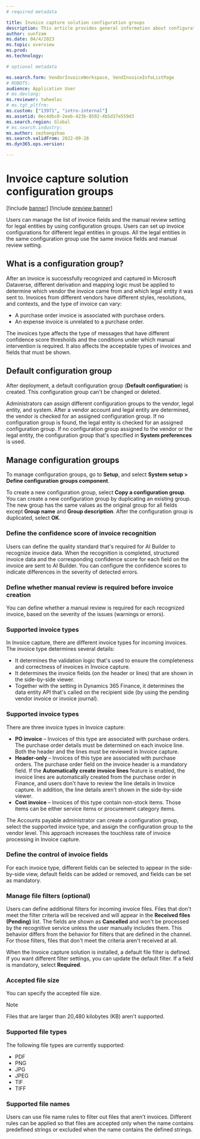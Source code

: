 ```yaml
---
# required metadata

title: Invoice capture solution configuration groups
description: This article provides general information about configuration groups in the Invoice capture solution.
author: sunfzam
ms.date: 04/4/2023
ms.topic: overview
ms.prod: 
ms.technology: 

# optional metadata

ms.search.form: VendorInvoiceWorkspace, VendInvoiceInfoListPage
# ROBOTS: 
audience: Application User
# ms.devlang: 
ms.reviewer: twheeloc
# ms.tgt_pltfrm: 
ms.custom: ["13971", "intro-internal"]
ms.assetid: 0ec4dbc0-2eeb-423b-8592-4b5d37e559d3
ms.search.region: Global
# ms.search.industry: 
ms.author: zezhangzhao
ms.search.validFrom: 2022-09-28
ms.dyn365.ops.version: 

---
```


# Invoice capture solution configuration groups

[!include [banner](../includes/banner.md)]
[!include [preview banner](../includes/preview-banner.md)]

Users can manage the list of invoice fields and the manual review setting for legal entities by using configuration groups. Users can set up invoice configurations for different legal entities in groups. All the legal entities in the same configuration group use the same invoice fields and manual review setting.

## What is a configuration group?

After an invoice is successfully recognized and captured in Microsoft Dataverse, different derivation and mapping logic must be applied to determine which vendor the invoice came from and which legal entity it was sent to. Invoices from different vendors have different styles, resolutions, and contexts, and the type of invoice can vary:

- A purchase order invoice is associated with purchase orders.
- An expense invoice is unrelated to a purchase order.

The invoices type affects the type of messages that have different confidence score thresholds and the conditions under which manual intervention is required. It also affects the acceptable types of invoices and fields that must be shown.

## Default configuration group

After deployment, a default configuration group (**Default configuration**) is created. This configuration group can't be changed or deleted.

Administrators can assign different configuration groups to the vendor, legal entity, and system. After a vendor account and legal entity are determined, the vendor is checked for an assigned configuration group. If no configuration group is found, the legal entity is checked for an assigned configuration group. If no configuration group assigned to the vendor or the legal entity, the configuration group that's specified in **System preferences** is used.

## Manage configuration groups

To manage configuration groups, go to **Setup**, and select **System setup \> Define configuration groups component**.

To create a new configuration group, select **Copy a configuration group**. You can create a new configuration group by duplicating an existing group. The new group has the same values as the original group for all fields except **Group name** and **Group description**. After the configuration group is duplicated, select **OK**.

### Define the confidence score of invoice recognition

Users can define the quality standard that's required for AI Builder to recognize invoice data. When the recognition is completed, structured invoice data and the corresponding confidence score for each field on the invoice are sent to AI Builder. You can configure the confidence scores to indicate differences in the severity of detected errors.

### Define whether manual review is required before invoice creation

You can define whether a manual review is required for each recognized invoice, based on the severity of the issues (warnings or errors).

### Supported invoice types

In Invoice capture, there are different invoice types for incoming invoices. The invoice type determines several details:

- It determines the validation logic that's used to ensure the completeness and correctness of invoices in Invoice capture.
- It determines the invoice fields (on the header or lines) that are shown in the side-by-side viewer.
- Together with the setting in Dynamics 365 Finance, it determines the data entity API that's called on the recipient side (by using the pending vendor invoice or invoice journal).

### Supported invoice types

There are three invoice types in Invoice capture:

- **PO invoice** – Invoices of this type are associated with purchase orders. The purchase order details must be determined on each invoice line. Both the header and the lines must be reviewed in Invoice capture.
- **Header-only** – Invoices of this type are associated with purchase orders. The purchase order field on the invoice header is a mandatory field. If the **Automatically create invoice lines** feature is enabled, the invoice lines are automatically created from the purchase order in Finance, and users don't have to review the line details in Invoice capture. In addition, the line details aren't shown in the side-by-side viewer.
- **Cost invoice** – Invoices of this type contain non-stock items. Those items can be either service items or procurement category items.

The Accounts payable administrator can create a configuration group, select the supported invoice type, and assign the configuration group to the vendor level. This approach increases the touchless rate of invoice processing in Invoice capture.

### Define the control of invoice fields

For each invoice type, different fields can be selected to appear in the side-by-side view, default fields can be added or removed, and fields can be set as mandatory.

### Manage file filters (optional)

Users can define additional filters for incoming invoice files. Files that don't meet the filter criteria will be received and will appear in the **Received files (Pending)** list. The fields are shown as **Cancelled** and won't be processed by the recognitive service unless the user manually includes them. This behavior differs from the behavior for filters that are defined in the channel. For those filters, files that don't meet the criteria aren't received at all.

When the Invoice capture solution is installed, a default file filter is defined. If you want different filter settings, you can update the default filter. If a field is mandatory, select **Required**.

### Accepted file size

You can specify the accepted file size.

> [!NOTE]
> Files that are larger than 20,480 kilobytes (KB) aren't supported.

### Supported file types

The following file types are currently supported:

- PDF
- PNG
- JPG
- JPEG
- TIF
- TIFF

### Supported file names

Users can use file name rules to filter out files that aren't invoices. Different rules can be applied so that files are accepted only when the name contains predefined strings or excluded when the name contains the defined strings.
